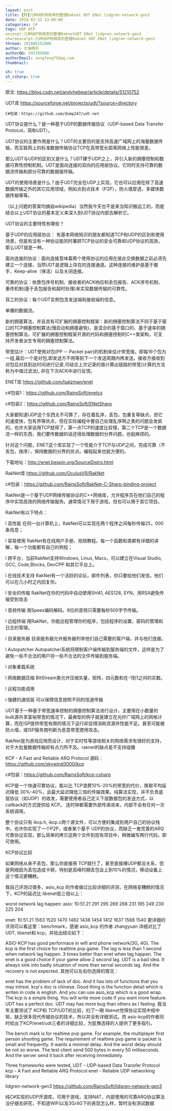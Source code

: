 ```yaml
---
layout: post
title: [转]几种UDP网络库的整理Raknet UDT ENet lidgren-network-gen3
date: 2018-03-31 13:00:00
categories: C#
tags: UDP KCP
excerpt:几种UDP网络库的整理RaknetUDT ENet lidgren-network-gen3
shareexcerpt:几种UDP网络库的整理Raknet UDT ENet lidgren-network-gen3
thread: 201805152000
author: 大海明月
authorQQ: 593705098
authorEmail: zengfeng75@qq.com
thumbnail: 

sh: true
sh_csharp: true
---
```


原文: <a href="https://blog.csdn.net/andyhebear/article/details/51210752">https://blog.csdn.net/andyhebear/article/details/51210752</a>

UDT库 https://sourceforge.net/projects/udt/?source=directory

    C#包装：https://github.com/dump247/udt-net

    

UDT协议是什么？是一种基于UDP的数据传输协议（UDP-based Data Transfer Protocol，简称UDT）。

UDT协议的主要作用是什么？UDT的主要目的是支持高速广域网上的海量数据传输，而互联网上的标准数据传输协议TCP在高带宽长距离网络上性能很差。

那么UDT与UDP的区别又是什么？UDT建于UDP之上，并引入新的拥塞控制和数据可靠性控制机制。UDT是面向连接的双向的应用层协议。它同时支持可靠的数据流传输和部分可靠的数据报传输。

UDT的使用场景是什么？由于UDT完全在UDP上实现，它也可以应用在除了高速数据传输之外的其它应用领域，例如点到点技术（P2P），防火墙穿透，多媒体数据传输等等。

（以上问题的答案均摘自wikipedia）当然我今天也不是来当知识搬运工的，而是结合以上UDT协议的基本定义来深入到UDT协议内部去解析它。



UDT协议的主要特性有哪些？

基于UDP的应用层协议： 有基本网络知识的朋友都知道TCP和UDP的区别和使用场景，但是有没有一种协议能同时兼顾TCP协议的安全可靠和UDP协议的高效，那么UDT就是一种。

面向连接的协议：面向连接意味着两个使用协议的应用在彼此交换数据之前必须先建立一个连接，当然UDT是逻辑上存在的连接通道。这种连接的维护是基于握手、Keep-alive（保活）以及关闭连接。

可靠的协议：依靠包序号机制、接收者的ACK响应和丢包报告、ACK序号机制、重传机制(基于丢包报告和超时处理)来实现数据传输的可靠性。

双工的协议：每个UDT实例包含发送端和接收端的信息。

单播的数据流。

新的拥塞算法，并且具有可扩展的拥塞控制框架：新的拥塞控制算法不同于基于窗口的TCP拥塞控制算法(慢启动和拥塞避免)，是混合的基于窗口的、基于速率的拥塞控制算法。可扩展的拥塞控制框架开源的代码和拥塞控制的C++类架构，可支持开发者派生专用的拥塞控制算法。

带宽估计：UDT使用对包(PP -- Packet pair)的机制来估计带宽值。即每16个包为一组,最后一个是对包,即发送方不用等到下一个发送周期内再发送。接收方接收到对包后对其到达时间进行记录,可结合上次记录的值计算出链路的带宽(计算的方法称为中值过滤法), 并在下次ACK中进行反馈。



ENET库 https://github.com/lsalzman/enet

c#包装1：https://github.com/RainsSoft/enetcs

c#包装2：https://github.com/RainsSoft/ENetSharp

大家都知道UDP这个东西太不可靠了，存在着乱序，丢包，包重复等缺点，但它的速度快，包有界等优点，但在实际编程中要自己处理乱序啊之类的问题会发疯 的。也许大家说用TCP就得了，第一点TCP的速度比较慢，第二个TCP是一个数据流一样的东西，我们要传数据的话还得处理数据的分界问题，也挺麻烦的。

针对这个问题，ENET这个库实现了一个性能介于TCP与UDP之间，完成可靠（不丢包，按序），保持数据的分界的优点。编程起来也挺方便的。

下载地址：http://enet.bespin.org/SourceDistro.html



RakNet库  https://github.com/OculusVR/RakNet

c#包装：https://github.com/RainsSoft/RakNet-C-Sharp-binding-project

RakNet是一个基于UDP网络传输协议的C++网络库，允许程序员在他们自己的程序中实现高效的网络传输服务。通常情况下用于游戏，但也可以用于其它项目。

RakNet有以下特点：

l 高性能 在同一台计算机上，RakNet可以实现在两个程序之间每秒传输25，000条信息；

l 容易使用 RakNet有在线用户手册，视频教程。每一个函数和类都有详细的讲解，每一个功能都有自己的例程；

l 跨平台，当前RakNet支持Windows, Linux, Macs，可以建立在Visual Studio, GCC, Code,Blocks, DevCPP 和其它平台上。

l 在线技术支持 RakNet有一个活跃的论坛，邮件列表，你只要给他们发信，他们可以在几小时之内回复你。

l 安全的传输 RakNet在你的代码中自动使用SHA1, AES128, SYN，用RSA避免传输受到攻击

l 音频传输 用Speex编码解码，8位的音频只需要每秒500字节传输。

l 远程终端 用RakNet，你能远程管理你的程序，包括程序的设置，密码的管理和日志的管理。

l 目录服务器 目录服务器允许服务器列举他们自己需要的客户端，并与他们连接。

l Autopatcher Autopatcher系统将限制客户端传输到服务端的文件，这样是为了避免一些不合法的用户将一些不合法的文件传输到服务端。

l 对象重载系统

l 网络数据压缩 BitStream类允许压缩矢量，矩阵，四元数和在-1到1之间的实数。

l 远程功能调用

l 强健的通信层 可以保障信息按照不同的信道传输



UDT基于一种基于带宽速率控制的拥塞控制算法进行设计，主要用在小数量的bulk源共享富裕带宽的情况下，最典型的例子就是建立在光纤广域网上的网格计算，而在ISP提供带宽有限的情况下运行却显得消耗资源并性能不足。甚至可能被防火墙，或ISP服务商判断为恶意带宽使用攻击。

RakNet是为游戏应用而设计，对于实时性等游戏相关的网络需求有很好的支持，对于大批量数据传输却有点力所不及。raknet的缺点是不支持组播



KCP - A Fast and Reliable ARQ Protocol
源码： https://github.com/skywind3000/kcp

c#包装：https://github.com/RainsSoft/kcp-csharp

KCP是一个快速可靠协议，能以比 TCP浪费10%-20%的带宽的代价，换取平均延迟降低 30%-40%，且最大延迟降低三倍的传输效果。纯算法实现，并不负责底层协议（如UDP）的收发，需要使用者自己定义下层数据包的发送方式，以 callback的方式提供给 KCP。 连时钟都需要外部传递进来，内部不会有任何一次系统调用。

整个协议只有 ikcp.h, ikcp.c两个源文件，可以方便的集成到用户自己的协议栈中。也许你实现了一个P2P，或者某个基于 UDP的协议，而缺乏一套完善的ARQ可靠协议实现，那么简单的拷贝这两个文件到现有项目中，稍微编写两行代码，即可使用。

KCP协议比较

如果网络从来不丢包，那么你直接用 TCP就行了，甚至直接裸UDP都没关系，但是网络因为丢包造成卡顿，特别是高峰时期丢包会上到10%的情况，移动设备上这个情况更糟糕。

我自己评测过很多，asio_kcp 的作者做过比较详细的评测，在网络变糟糕的情况下，KCP的延迟比 libenet低三倍以上：

worst network lag happen:
asio: 10:51.21
291  295   269   268   231   195   249   230   225   204

enet: 10:51.21
1563   1520    1470    1482    1438    1454    1412    1637    1588    1540
更详细的评测可以看这里：benchmark，感谢 asio_kcp 的作者 zhangyuan 详细对比了 UDT, libenet和 kcp，并给出结论如下：

ASIO-KCP has good performace in wifi and phone network(3G, 4G).
The kcp is the first choice for realtime pvp game.
The lag is less than 1 second when network lag happen. 3 times better than enet when lag happen.
The enet is a good choice if your game allow 2 second lag.
UDT is a bad idea. It always sink into badly situation of more than serval seconds lag. And the recovery is not expected.
其他可以左右你选择的情况：

enet has the problem of lack of doc. And it has lots of functions that you may intrest.
kcp's doc is chinese.
Good thing is the function detail which is writen in code is english. And you can use asio_kcp which is a good wrap.
The kcp is a simple thing. You will write more code if you want more feature.
UDT has a perfect doc. UDT may has more bug than others as I feeling.
我当年主要测试了 KCP和 TCP/UDT的比较，扫了一眼 libenet觉得协议实现中规中矩，缺乏很多现代传输协议的技术，所以并没有详细测试。而 asio-kcp的作者同时给出了KCP/enet/udt三者的详细比较，为犹豫选择的人提供了更多指引。

The bench mark is for realtime pvp game. For example, the multiplayer first person shooting game.
The requirement of realtime pvp game is packet is small and frequently. 
It wants a minimal delay. And the worst delay should be not so worse. 
The test client send 500 bytes in every 50 milliseconds. And the server send it back after receiving immediately.

Three frameworks were tested,
UDT - UDP-based Data Transfer Protocol
kcp - A Fast and Reliable ARQ Protocol
enet - Reliable UDP networking library


lidgren-network-gen3 
https://github.com/RainsSoft/lidgren-network-gen3

纯C#实现的UDP开源库，可用于游戏，支持NAT，内部使用的可靠ARQ协议算法没仔细去研究，不知道WIFI以及3G/4G下的表现怎么样，暂时没有测试数据